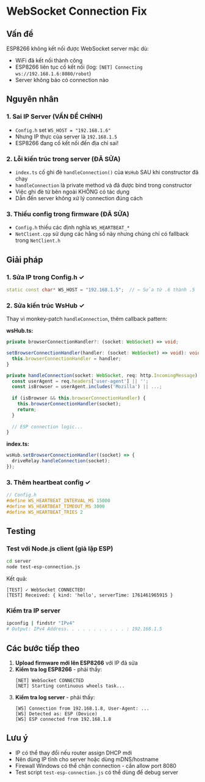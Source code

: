 # WebSocket Connection Fix

## Vấn đề
ESP8266 không kết nối được WebSocket server mặc dù:
- WiFi đã kết nối thành công
- ESP8266 liên tục cố kết nối (log: `[NET] Connecting ws://192.168.1.6:8080/robot`)
- Server không báo có connection nào

## Nguyên nhân

### 1. **Sai IP Server** (VẤN ĐỀ CHÍNH)
- `Config.h` set `WS_HOST = "192.168.1.6"`
- Nhưng IP thực của server là `192.168.1.5`
- ESP8266 đang cố kết nối đến địa chỉ sai!

### 2. **Lỗi kiến trúc trong server** (ĐÃ SỬA)
- `index.ts` cố ghi đè `handleConnection()` của `WsHub` SAU khi constructor đã chạy
- `handleConnection` là private method và đã được bind trong constructor
- Việc ghi đè từ bên ngoài KHÔNG có tác dụng
- Dẫn đến server không xử lý connection đúng cách

### 3. **Thiếu config trong firmware** (ĐÃ SỬA)
- `Config.h` thiếu các định nghĩa `WS_HEARTBEAT_*`
- `NetClient.cpp` sử dụng các hằng số này nhưng chúng chỉ có fallback trong `NetClient.h`

## Giải pháp

### 1. Sửa IP trong Config.h ✓
```cpp
static const char* WS_HOST = "192.168.1.5";  // ← Sửa từ .6 thành .5
```

### 2. Sửa kiến trúc WsHub ✓
Thay vì monkey-patch `handleConnection`, thêm callback pattern:

**wsHub.ts:**
```typescript
private browserConnectionHandler?: (socket: WebSocket) => void;

setBrowserConnectionHandler(handler: (socket: WebSocket) => void): void {
  this.browserConnectionHandler = handler;
}

private handleConnection(socket: WebSocket, req: http.IncomingMessage): void {
  const userAgent = req.headers['user-agent'] || '';
  const isBrowser = userAgent.includes('Mozilla') || ...;
  
  if (isBrowser && this.browserConnectionHandler) {
    this.browserConnectionHandler(socket);
    return;
  }
  
  // ESP connection logic...
}
```

**index.ts:**
```typescript
wsHub.setBrowserConnectionHandler((socket) => {
  driveRelay.handleConnection(socket);
});
```

### 3. Thêm heartbeat config ✓
```cpp
// Config.h
#define WS_HEARTBEAT_INTERVAL_MS 15000
#define WS_HEARTBEAT_TIMEOUT_MS 3000
#define WS_HEARTBEAT_TRIES 2
```

## Testing

### Test với Node.js client (giả lập ESP)
```bash
cd server
node test-esp-connection.js
```

Kết quả:
```
[TEST] ✓ WebSocket CONNECTED!
[TEST] Received: { kind: 'hello', serverTime: 1761461965915 }
```

### Kiểm tra IP server
```bash
ipconfig | findstr "IPv4"
# Output: IPv4 Address. . . . . . . . . . . : 192.168.1.5
```

## Các bước tiếp theo

1. **Upload firmware mới lên ESP8266** với IP đã sửa
2. **Kiểm tra log ESP8266** - phải thấy:
   ```
   [NET] WebSocket CONNECTED
   [NET] Starting continuous wheels task...
   ```
3. **Kiểm tra log server** - phải thấy:
   ```
   [WS] Connection from 192.168.1.8, User-Agent: ...
   [WS] Detected as: ESP (Device)
   [WS] ESP connected from 192.168.1.8
   ```

## Lưu ý

- IP có thể thay đổi nếu router assign DHCP mới
- Nên dùng IP tĩnh cho server hoặc dùng mDNS/hostname
- Firewall Windows có thể chặn connection - cần allow port 8080
- Test script `test-esp-connection.js` có thể dùng để debug server

